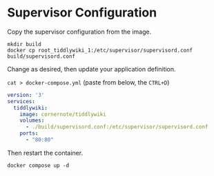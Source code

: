 # Supervisor Configuration

Copy the supervisor configuration from the image.

```shell
mkdir build
docker cp root_tiddlywiki_1:/etc/supervisor/supervisord.conf build/supervisord.conf
```

Change as desired, then update your application definition.

`cat > docker-compose.yml` (paste from below, the `CTRL+D`)


```yaml
version: '3'
services:
  tiddlywiki:
    image: cornernote/tiddlywiki
    volumes:
      - ./build/supervisord.conf:/etc/supervisor/supervisord.conf
    ports:
      - "80:80"
```

Then restart the container.

```shell
docker compose up -d
```
